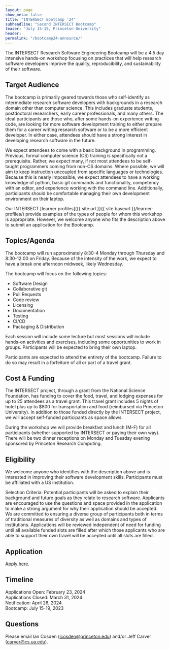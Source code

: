 ```yaml
---
layout: page
show_meta: false
title: "INTERSECT Bootcamp '24"
subheadline: "Second INTERSECT Bootcamp"
teaser: "July 15-19, Princeton University"
header:
permalink: "/bootcamp24-announce/"
---
```



The INTERSECT Research Software Engineering Bootcamp will be a 4.5 day intensive hands-on workshop focusing on practices that will help research software developers improve the quality, reproducibility, and sustainability of their software.  

## Target Audience
The bootcamp is primarily geared towards those who self-identify as intermediate research software developers with backgrounds in a research domain other than computer science.
This includes graduate students, postdoctoral researchers, early career professionals, and many others.
The ideal participants are those who, after some hands-on experience writing code, are looking for more software development training to either prepare them for a career writing research software or to be a more efficient developer.
In either case, attendees should have a strong interest in developing research software in the future.

We expect attendees to come with a basic background in programming.
Previous, formal computer science (CS) training is specifically not a prerequisite.
Rather, we expect many, if not most attendees to be self-taught programmers coming from non-CS domains.
Where possible, we will aim to keep instruction uncoupled from specific languages or technologies.
Because this is nearly impossible, we expect attendees to have a working knowledge of python, basic git commands and functionality, competency with an editor, and experience working with the command line.
Additionally, participants should be comfortable managing their own development environment on their laptop.

Our INTERSECT [learner profiles]({{ site.url }}{{ site.baseurl }}/learner-profiles/) provide examples of the types of people for whom this workshop is appropriate.
However, we welcome anyone who fits the description above to submit an application for the Bootcamp.

## Topics/Agenda
The bootcamp will run approximately 8:30-4 Monday through Thursday and 8:30-12:00 on Friday.
Because of the intensity of the work, we expect to have a break one afternoon midweek, likely Wednesday.

The bootcamp will focus on the following topics:
* Software Design
* Collaborative git
* Pull Requests
* Code review
* Licensing
* Documentation
* Testing
* CI/CD
* Packaging & Distribution

Each session will include some lecture but most sessions will include hands-on activities and exercises, including some opportunities to work in groups. Participants will be expected to bring their own laptop.

Participants are expected to attend the entirety of the bootcamp.
Failure to do so may result in a forfeiture of all or part of a travel grant.

## Cost & Funding
The INTERSECT project, through a grant from the National Science Foundation, has funding to cover the food, travel, and lodging expenses for up to 25 attendees as a travel grant.
This travel grant includes 5 nights of hotel plus up to $800 for transportation and food (reimbursed via Princeton University).
In addition to those funded directly by the INTERSECT project, we will accept self-funded participants as space allows.

During the workshop we will provide breakfast and lunch (M-F) for all participants (whether supported by INTERSECT or paying their own way).
There will be two dinner receptions on Monday and Tuesday evening sponsored by Princeton Research Computing. 

## Eligibility

We welcome anyone who identifies with the description above and is interested in improving their software development skills.
Participants must be affiliated with a US institution.

Selection Criteria: Potential participants will be asked to explain their background and future goals as they relate to research software.
Applicants are encouraged to use the questions and space provided in the application to make a strong argument for why their application should be accepted. 
We are committed to ensuring a diverse group of participants both in terms of traditional measures of diversity as well as domains and types of institutions.
Applications will be reviewed independent of need for funding until all available funded slots are filled after which those applicants who are able to support their own travel will be accepted until all slots are filled.

## Application

[Apply here](https://docs.google.com/forms/d/e/1FAIpQLSdlyBYOj7DnsYRNmQqkSCt2VMPTPTYlDxClyeQqWx7xh6OKqw/viewform?usp=sf_link).

## Timeline
Applications Open: February 23, 2024  
Applications Closed: March 31, 2024  
Notification: April 26, 2024  
Bootcamp: July 15-19, 2023  


## Questions
Please email Ian Cosden (icosden@princeton.edu) and/or Jeff Carver (carver@cs.ua.edu).
